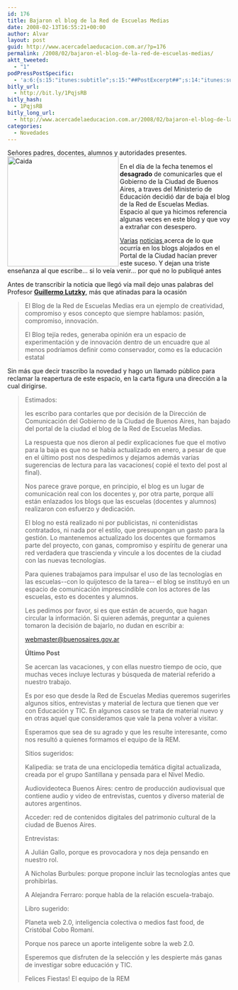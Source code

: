```yaml
---
id: 176
title: Bajaron el blog de la Red de Escuelas Medias
date: 2008-02-13T16:55:21+00:00
author: Alvar
layout: post
guid: http://www.acercadelaeducacion.com.ar/?p=176
permalink: /2008/02/bajaron-el-blog-de-la-red-de-escuelas-medias/
aktt_tweeted:
  - "1"
podPressPostSpecific:
  - 'a:6:{s:15:"itunes:subtitle";s:15:"##PostExcerpt##";s:14:"itunes:summary";s:15:"##PostExcerpt##";s:15:"itunes:keywords";s:17:"##WordPressCats##";s:13:"itunes:author";s:10:"##Global##";s:15:"itunes:explicit";s:7:"Default";s:12:"itunes:block";s:7:"Default";}'
bitly_url:
  - http://bit.ly/1PqjsRB
bitly_hash:
  - 1PqjsRB
bitly_long_url:
  - http://www.acercadelaeducacion.com.ar/2008/02/bajaron-el-blog-de-la-red-de-escuelas-medias/
categories:
  - Novedades
---
```

Señores padres, docentes, alumnos y autoridades presentes.<img src="http://farm3.static.flickr.com/2314/2201023257_b2f3c6cf3d.jpg" alt="Caida" style="width: 251px; height: 248px" align="left" border="0" height="375" width="500" />

En el día de la fecha tenemos el <strong>desagrado</strong> de comunicarles que el Gobierno de la Ciudad de Buenos Aires, a traves del Ministerio de Educación decidió dar de baja el blog de la Red de Escuelas Medias. Espacio al que ya hicimos referencia algunas veces en este blog y que voy a extrañar con desespero.

<a href="http://20palabras.com/tecnologia/macri-sigue-desenchufando-blogs/6786/trackback" title="Noticias">Varias</a> <a href="http://20palabras.com/politica/macri-cirujano-de-blogs/7133" title="noticias">noticias </a>acerca de lo que ocurría en los blogs alojados en el Portal de la Ciudad hacían prever este suceso. Y dejan una triste enseñanza al que escribe... si lo veía venir... por qué no lo publiqué antes

Antes de transcribir la noticia que llegó vía mail dejo unas palabras del Profesor <a href="http://adefinirlo.blogspot.com/2008/02/bajaron-el-blog-de-la-red-de-escuelas.html" title="Lutzky"><strong>Guillermo Lutzky</strong></a>, más que atinadas para la ocasión
<blockquote>El Blog de la Red de Escuelas Medias era un ejemplo de creatividad, compromiso y esos concepto que siempre hablamos: pasión, compromiso, innovación.

El Blog tejía redes, generaba opinión era un espacio de experimentación y de innovación dentro de un encuadre que al menos podríamos definir como conservador, como es la educación estatal</blockquote>
Sin más que decir trascribo la novedad y hago un llamado público para reclamar la reapertura de este espacio, en la carta figura una dirección a la cual dirigirse.
<blockquote>Estimados:

les escribo para contarles que por decisión de la Dirección de Comunicación del Gobierno de la Ciudad de Buenos Aires, han bajado del portal de la ciudad el blog de la Red de Escuelas Medias.

La respuesta que nos dieron al pedir explicaciones fue que el motivo para la baja es que no se había actualizado en enero, a pesar de que en el último post nos despedimos y dejamos además varias sugerencias de lectura para las vacaciones( copié el texto del post al final).

Nos parece grave porque, en principio, el blog es un lugar de comunicación real con los docentes y, por otra parte, porque allí están enlazados los blogs que las escuelas (docentes y alumnos) realizaron con esfuerzo y dedicación.

El blog no está realizado ni por publicistas, ni contenidistas contratados, ni nada por el estilo, que presupongan un gasto para la gestión. Lo mantenemos actualizado los docentes que formamos parte del proyecto, con ganas, compromiso y espíritu de generar una red verdadera que trascienda y vincule a los docentes de la ciudad con las nuevas tecnologías.

Para quienes trabajamos para impulsar el uso de las tecnologías en las escuelas--con lo quijotesco de la tarea-- el blog se instituyó en un espacio de comunicación imprescindible con los actores de las escuelas, esto es docentes y alumnos.

Les pedimos por favor, si es que están de acuerdo, que hagan circular la información. Si quieren además, preguntar a quienes tomaron la decisión de bajarlo, no dudan en escribir a:

<a href="mailto:webmaster@buenosaires.gov.ar">webmaster@buenosaires.gov.ar</a>

<strong>Último Post</strong>

Se acercan las vacaciones, y con ellas nuestro tiempo de ocio, que muchas veces incluye lecturas y búsqueda de material referido a nuestro trabajo.

Es por eso que desde la Red de Escuelas Medias queremos sugerirles algunos sitios, entrevistas y material de lectura que tienen que ver con Educación y TIC. En algunos casos se trata de material nuevo y en otras aquel que consideramos que vale la pena volver a visitar.

Esperamos que sea de su agrado y que les resulte interesante, como nos resultó a quienes formamos el equipo de la REM.

Sitios sugeridos:

Kalipedia: se trata de una enciclopedia temática digital actualizada, creada por el grupo Santillana y pensada para el Nivel Medio.

Audiovideoteca Buenos Aires: centro de producción audiovisual que contiene audio y video de entrevistas, cuentos y diverso material de autores argentinos.

Acceder: red de contenidos digitales del patrimonio cultural de la ciudad de Buenos Aires.

Entrevistas:

A Julián Gallo, porque es provocadora y nos deja pensando en nuestro rol.

A Nicholas Burbules: porque propone incluir las tecnologías antes que prohibirlas.

A Alejandra Ferraro: porque habla de la relación escuela-trabajo.

Libro sugerido:

Planeta web 2.0, inteligencia colectiva o medios fast food, de Cristóbal Cobo Romaní.

Porque nos parece un aporte inteligente sobre la web 2.0.

Esperemos que disfruten de la selección y les despierte más ganas de investigar sobre educación y TIC.

Felices Fiestas! El equipo de la REM</blockquote>